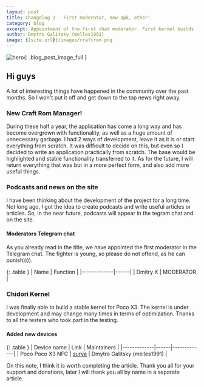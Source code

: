 ```yaml
---
layout: post
title: Changelog 2 - First moderator, new apk, other!
category: blog
excerpt: Appointment of the first chat moderator. First kernel builds for Poco x3. New Craft Rom Manger is the official app.
author: Dmytro Galitsky (melles1991)
image: {{site.url}}/images/craftrom.png
---
```


![hero]({{page.image}}){: .blog_post_image_full }

## Hi guys

A lot of interesting things have happened in the community over the past months. So I won't put it off and get down to the top news right away.

### New Craft Rom Manager!

During these half a year, the application has come a long way and has become overgrown with functionality, as well as a huge amount of unnecessary garbage. I had 2 ways of development, leave it as it is or start everything from scratch. 
It was difficult to decide on this, but even so I decided to write an application practically from scratch. The base would be highlighted and stable functionality transferred to it.
As for the future, I will return everything that was but in a more perfect form, and also add more useful things.

### Podcasts and news on the site

I have been thinking about the development of the project for a long time. Not long ago, I got the idea to create podcasts and write useful articles or articles. So, in the near future, podcasts will appear in the tegram chat and on the site.

#### Moderators Telegram chat

As you already read in the title, we have appointed the first moderator in the Telegram chat. The fighter is young, so please do not offend, as he can punish)))).

{: .table }
| Name | Function |
|-------------|------|
| Dmitry K | MODERATOR |

### Chidori Kernel

I was finally able to build a stable kernel for Poco X3. The kernel is under development and may change many times in terms of optimization. Thanks to all the testers who took part in the testing.

#### Added new devices

{: .table }
| Device name | Link | Maintainers |
|-------------|------|-------------|
| Poco Poco X3 NFC | [surya]({{site.url}}/devices/surya/) | Dmytro Galitsky (melles1991) |

On this note, I think it is worth completing the article. Thank you all for your support and donations, later I will thank you all by name in a separate article.